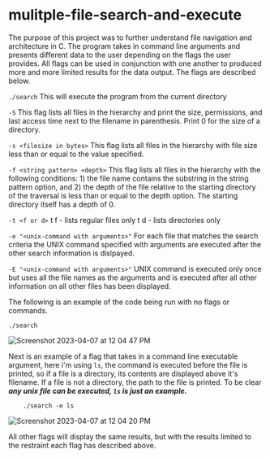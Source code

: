 # mulitple-file-search-and-execute

The purpose of this project was to further understand file navigation and architecture in C. The program takes in command line arguments and presents different data to the user depending on the flags the user provides. All flags can be used in conjunction with one another to produced more and more limited results for the data output. The flags are described below.

`./search`
    This will execute the program from the current directory

`-S` 
    This flag lists all files in the hierarchy and print the size, permissions, 
    and last access time next to the filename in parenthesis. Print 0 for the size of a directory.

`-s <filesize in bytes>`
    This flag lists all files in the hierarchy with file size less than or equal to the value specified.

`-f <string pattern> <depth>`
    This flag lists all files in the hierarchy with the following conditions: 
    1) the file name contains the substring in the string pattern option, and 
    2) the depth of the file relative to the starting directory of the traversal 
    is less than or equal to the depth option. 
    The starting directory itself has a depth of 0. 
  
`-t <f or d>`
  t f - lists regular files only
  t d - lists directories only

`-e "<unix-command with arguments>"` 
    For each file that matches the search criteria the UNIX command specified with 
    arguments are executed after the other search information is dislpayed.

`-E "<unix-command with arguments>"`
    UNIX command is executed only once but uses all the file names as the arguments and 
    is executed after all other information on all other files has been displayed.

The following is an example of the code being run with no flags or commands.
    
    
    ./search
    

![Screenshot 2023-04-07 at 12 04 47 PM](https://user-images.githubusercontent.com/107063397/230649912-7c3b6faa-17ee-450a-ae15-bd84687a9422.png)

    
Next is an example of a flag that takes in a command line executable argument, here i'm using `ls`, the command is executed before the file is printed, so if a file is a directory, its contents are displayed above it's filename. If a file is not a directory, the path to the file is printed. To be clear ***any unix file can be executed, `ls` is just an example.***
    
```
    ./search -e ls
```
![Screenshot 2023-04-07 at 12 04 20 PM](https://user-images.githubusercontent.com/107063397/230649169-2476d790-7bcb-49c1-87a1-39df8c4f8281.png)
    
All other flags will display the same results, but with the results limited to the restraint each flag has described above.
